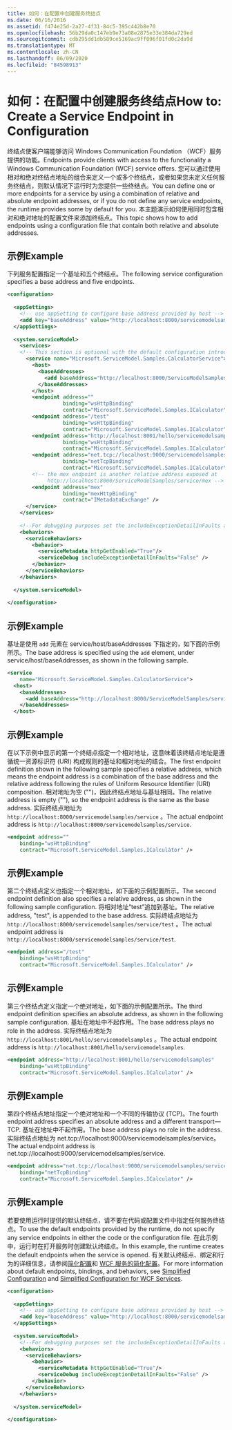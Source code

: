```yaml
---
title: 如何：在配置中创建服务终结点
ms.date: 06/16/2016
ms.assetid: f474e25d-2a27-4f31-84c5-395c442b8e70
ms.openlocfilehash: 56b29da0c147eb9e73a08e2875e33e384da729ed
ms.sourcegitcommit: cdb295dd1db589ce5169ac9ff096f01fd0c2da9d
ms.translationtype: MT
ms.contentlocale: zh-CN
ms.lasthandoff: 06/09/2020
ms.locfileid: "84598913"
---
```

# <a name="how-to-create-a-service-endpoint-in-configuration"></a><span data-ttu-id="6a1ce-102">如何：在配置中创建服务终结点</span><span class="sxs-lookup"><span data-stu-id="6a1ce-102">How to: Create a Service Endpoint in Configuration</span></span>
<span data-ttu-id="6a1ce-103">终结点使客户端能够访问 Windows Communication Foundation （WCF）服务提供的功能。</span><span class="sxs-lookup"><span data-stu-id="6a1ce-103">Endpoints provide clients with access to the functionality a Windows Communication Foundation (WCF) service offers.</span></span> <span data-ttu-id="6a1ce-104">您可以通过使用相对和绝对终结点地址的组合来定义一个或多个终结点，或者如果您未定义任何服务终结点，则默认情况下运行时为您提供一些终结点。</span><span class="sxs-lookup"><span data-stu-id="6a1ce-104">You can define one or more endpoints for a service by using a combination of relative and absolute endpoint addresses, or if you do not define any service endpoints, the runtime provides some by default for you.</span></span> <span data-ttu-id="6a1ce-105">本主题演示如何使用同时包含相对和绝对地址的配置文件来添加终结点。</span><span class="sxs-lookup"><span data-stu-id="6a1ce-105">This topic shows how to add endpoints using a configuration file that contain both relative and absolute addresses.</span></span>  
  
## <a name="example"></a><span data-ttu-id="6a1ce-106">示例</span><span class="sxs-lookup"><span data-stu-id="6a1ce-106">Example</span></span>  
 <span data-ttu-id="6a1ce-107">下列服务配置指定一个基址和五个终结点。</span><span class="sxs-lookup"><span data-stu-id="6a1ce-107">The following service configuration specifies a base address and five endpoints.</span></span>  
  
```xml  
<configuration>  
  
  <appSettings>  
    <!-- use appSetting to configure base address provided by host -->  
    <add key="baseAddress" value="http://localhost:8000/servicemodelsamples/service" />  
  </appSettings>  
  
  <system.serviceModel>  
    <services>  
    <!-- This section is optional with the default configuration introduced in .NET Framework 4. -->  
      <service name="Microsoft.ServiceModel.Samples.CalculatorService">  
        <host>  
          <baseAddresses>  
            <add baseAddress="http://localhost:8000/ServiceModelSamples/service"/>  
          </baseAddresses>  
        </host>  
        <endpoint address=""  
                  binding="wsHttpBinding"  
                  contract="Microsoft.ServiceModel.Samples.ICalculator" />  
        <endpoint address="/test"  
                  binding="wsHttpBinding"  
                  contract="Microsoft.ServiceModel.Samples.ICalculator" />  
        <endpoint address="http://localhost:8001/hello/servicemodelsamples"  
                  binding="wsHttpBinding"  
                  contract="Microsoft.ServiceModel.Samples.ICalculator" />  
        <endpoint address="net.tcp://localhost:9000/servicemodelsamples/service"  
                  binding="netTcpBinding"  
                  contract="Microsoft.ServiceModel.Samples.ICalculator" />  
        <!-- the mex endpoint is another relative address exposed at   
             http://localhost:8000/ServiceModelSamples/service/mex -->  
        <endpoint address="mex"  
                  binding="mexHttpBinding"  
                  contract="IMetadataExchange" />  
      </service>  
    </services>  
  
    <!--For debugging purposes set the includeExceptionDetailInFaults attribute to true-->  
    <behaviors>  
      <serviceBehaviors>  
        <behavior>  
          <serviceMetadata httpGetEnabled="True"/>  
          <serviceDebug includeExceptionDetailInFaults="False" />  
        </behavior>  
      </serviceBehaviors>  
    </behaviors>  
  
  </system.serviceModel>  
  
</configuration>  
```  
  
## <a name="example"></a><span data-ttu-id="6a1ce-108">示例</span><span class="sxs-lookup"><span data-stu-id="6a1ce-108">Example</span></span>  
 <span data-ttu-id="6a1ce-109">基址是使用 `add` 元素在 service/host/baseAddresses 下指定的，如下面的示例所示。</span><span class="sxs-lookup"><span data-stu-id="6a1ce-109">The base address is specified using the `add` element, under service/host/baseAddresses, as shown in the following sample.</span></span>  
  
```xml  
<service
    name="Microsoft.ServiceModel.Samples.CalculatorService">  
  <host>  
    <baseAddresses>  
      <add baseAddress="http://localhost:8000/ServiceModelSamples/service"/>  
    </baseAddresses>  
  </host>  
```  
  
## <a name="example"></a><span data-ttu-id="6a1ce-110">示例</span><span class="sxs-lookup"><span data-stu-id="6a1ce-110">Example</span></span>  
 <span data-ttu-id="6a1ce-111">在以下示例中显示的第一个终结点指定一个相对地址，这意味着该终结点地址是遵循统一资源标识符 (URI) 构成规则的基址和相对地址的结合。</span><span class="sxs-lookup"><span data-stu-id="6a1ce-111">The first endpoint definition shown in the following sample specifies a relative address, which means the endpoint address is a combination of the base address and the relative address following the rules of Uniform Resource Identifier (URI) composition.</span></span> <span data-ttu-id="6a1ce-112">相对地址为空 ("")，因此终结点地址与基址相同。</span><span class="sxs-lookup"><span data-stu-id="6a1ce-112">The relative address is empty (""), so the endpoint address is the same as the base address.</span></span> <span data-ttu-id="6a1ce-113">实际终结点地址为 `http://localhost:8000/servicemodelsamples/service` 。</span><span class="sxs-lookup"><span data-stu-id="6a1ce-113">The actual endpoint address is `http://localhost:8000/servicemodelsamples/service`.</span></span>  
  
```xml  
<endpoint address=""
    binding="wsHttpBinding"  
    contract="Microsoft.ServiceModel.Samples.ICalculator" />  
```  
  
## <a name="example"></a><span data-ttu-id="6a1ce-114">示例</span><span class="sxs-lookup"><span data-stu-id="6a1ce-114">Example</span></span>  
 <span data-ttu-id="6a1ce-115">第二个终结点定义也指定一个相对地址，如下面的示例配置所示。</span><span class="sxs-lookup"><span data-stu-id="6a1ce-115">The second endpoint definition also specifies a relative address, as shown in the following sample configuration.</span></span> <span data-ttu-id="6a1ce-116">将相对地址“test”追加到基址。</span><span class="sxs-lookup"><span data-stu-id="6a1ce-116">The relative address, "test", is appended to the base address.</span></span> <span data-ttu-id="6a1ce-117">实际终结点地址为 `http://localhost:8000/servicemodelsamples/service/test` 。</span><span class="sxs-lookup"><span data-stu-id="6a1ce-117">The actual endpoint address is `http://localhost:8000/servicemodelsamples/service/test`.</span></span>  
  
```xml  
<endpoint address="/test"  
    binding="wsHttpBinding"  
    contract="Microsoft.ServiceModel.Samples.ICalculator" />  
```  
  
## <a name="example"></a><span data-ttu-id="6a1ce-118">示例</span><span class="sxs-lookup"><span data-stu-id="6a1ce-118">Example</span></span>  
 <span data-ttu-id="6a1ce-119">第三个终结点定义指定一个绝对地址，如下面的示例配置所示。</span><span class="sxs-lookup"><span data-stu-id="6a1ce-119">The third endpoint definition specifies an absolute address, as shown in the following sample configuration.</span></span> <span data-ttu-id="6a1ce-120">基址在地址中不起作用。</span><span class="sxs-lookup"><span data-stu-id="6a1ce-120">The base address plays no role in the address.</span></span> <span data-ttu-id="6a1ce-121">实际终结点地址为 `http://localhost:8001/hello/servicemodelsamples` 。</span><span class="sxs-lookup"><span data-stu-id="6a1ce-121">The actual endpoint address is `http://localhost:8001/hello/servicemodelsamples`.</span></span>  
  
```xml  
<endpoint address="http://localhost:8001/hello/servicemodelsamples"  
    binding="wsHttpBinding"  
    contract="Microsoft.ServiceModel.Samples.ICalculator" />  
```  
  
## <a name="example"></a><span data-ttu-id="6a1ce-122">示例</span><span class="sxs-lookup"><span data-stu-id="6a1ce-122">Example</span></span>  
 <span data-ttu-id="6a1ce-123">第四个终结点地址指定一个绝对地址和一个不同的传输协议 (TCP)。</span><span class="sxs-lookup"><span data-stu-id="6a1ce-123">The fourth endpoint address specifies an absolute address and a different transport—TCP.</span></span> <span data-ttu-id="6a1ce-124">基址在地址中不起作用。</span><span class="sxs-lookup"><span data-stu-id="6a1ce-124">The base address plays no role in the address.</span></span> <span data-ttu-id="6a1ce-125">实际终结点地址为 net.tcp://localhost:9000/servicemodelsamples/service。</span><span class="sxs-lookup"><span data-stu-id="6a1ce-125">The actual endpoint address is net.tcp://localhost:9000/servicemodelsamples/service.</span></span>  
  
```xml  
<endpoint address="net.tcp://localhost:9000/servicemodelsamples/service"  
    binding="netTcpBinding"  
    contract="Microsoft.ServiceModel.Samples.ICalculator" />  
```  
  
## <a name="example"></a><span data-ttu-id="6a1ce-126">示例</span><span class="sxs-lookup"><span data-stu-id="6a1ce-126">Example</span></span>  
 <span data-ttu-id="6a1ce-127">若要使用运行时提供的默认终结点，请不要在代码或配置文件中指定任何服务终结点。</span><span class="sxs-lookup"><span data-stu-id="6a1ce-127">To use the default endpoints provided by the runtime, do not specify any service endpoints in either the code or the configuration file.</span></span> <span data-ttu-id="6a1ce-128">在此示例中，运行时在打开服务时创建默认终结点。</span><span class="sxs-lookup"><span data-stu-id="6a1ce-128">In this example, the runtime creates the default endpoints when the service is opened.</span></span> <span data-ttu-id="6a1ce-129">有关默认终结点、绑定和行为的详细信息，请参阅[简化配置](../simplified-configuration.md)和 [WCF 服务的简化配置](../samples/simplified-configuration-for-wcf-services.md)。</span><span class="sxs-lookup"><span data-stu-id="6a1ce-129">For more information about default endpoints, bindings, and behaviors, see [Simplified Configuration](../simplified-configuration.md) and [Simplified Configuration for WCF Services](../samples/simplified-configuration-for-wcf-services.md).</span></span>  
  
```xml  
<configuration>  
  
  <appSettings>  
    <!-- use appSetting to configure base address provided by host -->  
    <add key="baseAddress" value="http://localhost:8000/servicemodelsamples/service" />  
  </appSettings>  
  
  <system.serviceModel>  
    <!--For debugging purposes set the includeExceptionDetailInFaults attribute to true-->  
    <behaviors>  
      <serviceBehaviors>  
        <behavior>  
          <serviceMetadata httpGetEnabled="True"/>  
          <serviceDebug includeExceptionDetailInFaults="False" />  
        </behavior>  
      </serviceBehaviors>  
    </behaviors>  
  
  </system.serviceModel>  
  
</configuration>  
```

